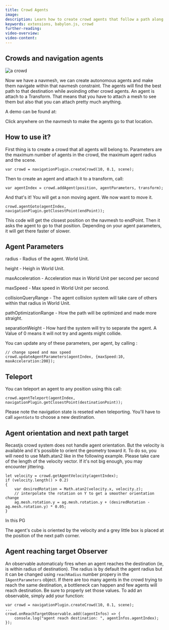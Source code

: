 ```yaml
---
title: Crowd Agents
image: 
description: Learn how to create crowd agents that follow a path along a navigation mesh.
keywords: extensions, babylon.js, crowd
further-reading:
video-overview:
video-content:
---
```


## Crowds and navigation agents

![a crowd ](/img/extensions/navigation/CrowdExample.png)

Now we have a navmesh, we can create autonomous agents and make them navigate within that navmesh constraint.
The agents will find the best path to that destination while avoinding other crowd agents.
An agent is attach to a Transform. That means that you have to attach a mesh to see them but also that you can attach pretty much anything.

A demo can be found at: <Playground id="#X5XCVT#240" title="Crowd and Navigation Agents" description="Crowd and navigation agents."/>

Click anywhere on the navmesh to make the agents go to that location.

## How to use it?

First thing is to create a crowd that all agents will belong to. Parameters are the maximum number of agents in the crowd, the maximum agent radius and the scene.

```
var crowd = navigationPlugin.createCrowd(10, 0.1, scene);
```

Then to create an agent and attach it to a transform, call:

```
var agentIndex = crowd.addAgent(position, agentParameters, transform);
```

And that's it! You will get a non moving agent. We now want to move it.

```
crowd.agentGoto(agentIndex, navigationPlugin.getClosestPoint(endPoint));
```
This code will get the closest position on the navmesh to endPoint. Then it asks the agent to go to that position.
Depending on your agent parameters, it will get there faster of slower.

## Agent Parameters

radius - Radius of the agent. World Unit.

height - Heigh in World Unit.

maxAcceleration - Acceleration max in World Unit per second per second

maxSpeed - Max speed in World Unit per second.

collisionQueryRange - The agent collision system will take care of others within that radius in World Unit.

pathOptimizationRange - How the path will be optimized and made more straight.

separationWeight - How hard the system will try to separate the agent. A Value of 0 means it will not try and agents might collide.

You can update any of these parameters, per agent, by calling :

```
// change speed and max speed
crowd.updateAgentParameters(agentIndex, {maxSpeed:10, maxAcceleration:200});
```

## Teleport

You can teleport an agent to any position using this call:

```
crowd.agentTeleport(agentIndex, navigationPlugin.getClosestPoint(destinationPoint));
```

Please note the navigation state is reseted when teleporting. You'll have to call ```agentGoto``` to choose a new destination.

## Agent orientation and next path target

Recastjs crowd system does not handle agent orientation. But the velocity is available and it's possible to orient the geometry toward it.
To do so, you will need to use Math.atan2 like in the following example. Please take care of the length of the velocity vector. If it's not big enough, you may encounter jittering.

```
let velocity = crowd.getAgentVelocity(agentIndex);
if (velocity.length() > 0.2)
{
    var desiredRotation = Math.atan2(velocity.x, velocity.z);
    // interpolate the rotation on Y to get a smoother orientation change
    ag.mesh.rotation.y = ag.mesh.rotation.y + (desiredRotation - ag.mesh.rotation.y) * 0.05;
}
```
In this PG <Playground id="#6AE0RP" title="Agent Orientation and Next Path Targeting" description="Example of agent orientation and next path targeting."/>

The agent's cube is oriented by the velocity and a grey little box is placed at the position of the next path corner.

## Agent reaching target Observer

An observable automaticaly fires when an agent reaches the destination (ie, is within radius of destination). The radius is by default the agent radius but it can be changed using `reachRadius` number propery in the `IAgentParameters` object.
If there are too many agents in the crowd trying to reach the same destination, a bottleneck can happen and few agents will reach destination. Be sure to properly set those values.
To add an observable, simply add your function:
```
var crowd = navigationPlugin.createCrowd(10, 0.1, scene);
...
crowd.onReachTargetObservable.add((agentInfos) => {
    console.log("agent reach destination: ", agentInfos.agentIndex);
});
```
